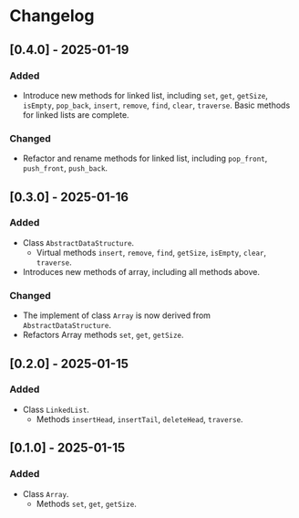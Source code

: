# Changelog

## [0.4.0] - 2025-01-19

### Added
- Introduce new methods for linked list, including `set`, `get`, `getSize`,
`isEmpty`, `pop_back`, `insert`, `remove`, `find`, `clear`, `traverse`. Basic
methods for linked lists are complete.

### Changed
- Refactor and rename methods for linked list, including `pop_front`, 
`push_front`, `push_back`.

## [0.3.0] - 2025-01-16
### Added
- Class `AbstractDataStructure`.
  - Virtual methods `insert`, `remove`, `find`, `getSize`, `isEmpty`,
  `clear`, `traverse`.
- Introduces new methods of array, including all methods above.

### Changed
- The implement of class `Array` is now derived from `AbstractDataStructure`.
- Refactors Array methods `set`, `get`, `getSize`.


## [0.2.0] - 2025-01-15
### Added
- Class `LinkedList`.
  - Methods `insertHead`, `insertTail`, `deleteHead`, `traverse`.


## [0.1.0] - 2025-01-15
### Added
- Class `Array`.
  - Methods `set`, `get`, `getSize`.
